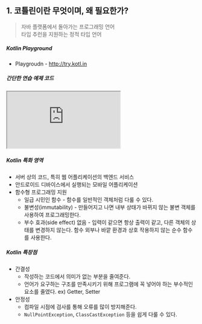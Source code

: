 
## 1. 코틀린이란 무엇이며, 왜 필요한가?

> 자바 플랫폼에서 돌아가는 프로그래밍 언어<br/>
> 타입 추런을 지원하는 정적 타입 언어

##### Kotlin Playground

* Playgroudn - <http://try.kotl.in> 

##### 간단한 연습 예제 코드

<iframe src="https://pl.kotl.in/U0TPWIBSQ"></iframe>

##### Kotlin 특화 영역

* 서버 상의 코드, 특히 웹 어플리케이션의 백엔드 서비스
* 안드로이드 디바이스에서 실행되는 모바일 어플리케이션
* 함수형 프로그래밍 지원
    * 일급 시민인 함수 - 함수를 일반적인 객체처럼 다룰 수 있다. 
    * 불변성(immutability) - 만들어지고 나면 내부 상태가 바뀌지 않는 불변 객체를 사용하여 프로그래밍한다.
    * 부수 효과(side effect) 없음 - 입력이 같으면 항상 출력이 같고, 다른 객체의 상태를 변경하지 않는다. 함수 외부나 바깥 환경과 상호 작용하지 않는 순수 함수를 사용한다.

##### Kotlin 특장점

* 간결성
    * 작성하는 코드에서 의미가 없는 부분을 줄여준다.
    * 언어가 요구하는 구조를 만족시키기 위해 프로그램에 꼭 넣어야 하는 부수적인 요소를 줄였다. ex) Getter, Setter
* 안정성
    * 컴파일 시점에 검사를 통해 오류를 많이 방지해준다.
    * `NullPointException`, `ClassCastException` 등을 쉽게 다룰 수 있다.